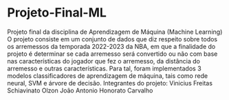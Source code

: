 # Projeto-Final-ML
Projeto final da disciplina de Aprendizagem de Máquina (Machine Learning)
O projeto consiste em um conjunto de dados que diz respeito sobre todos os arremessos da temporada 
2022-2023 da NBA, em que a finalidade do projeto é determinar se cada arremesso será convertido ou 
não com base nas características do jogador que fez o arremesso, da distância do arremesso e outras 
características. Para tal, foram implementados 3 modelos classificadores de aprendizagem de máquina, 
tais como rede neural, SVM e árvore de decisão.
Integrantes do projeto:
Vinicius Freitas Schiavinato Olzon
João Antonio Honorato Carvalho
